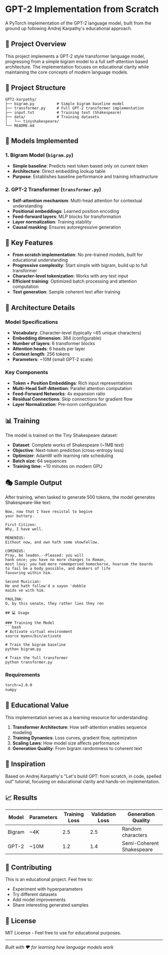 # GPT-2 Implementation from Scratch

A PyTorch implementation of the GPT-2 language model, built from the ground up following Andrej Karpathy's educational approach.

## 🎯 Project Overview

This project implements a GPT-2 style transformer language model, progressing from a simple bigram model to a full self-attention based architecture. The implementation focuses on educational clarity while maintaining the core concepts of modern language models.

## 📁 Project Structure

```
GPT2-karpathy/
├── bigram.py          # Simple bigram baseline model
├── transformer.py     # Full GPT-2 transformer implementation
├── input.txt          # Training text (Shakespeare)
├── data/              # Training datasets
│   └── tinyshakespeare/
└── README.md
```

## 🧠 Models Implemented

### 1. Bigram Model (`bigram.py`)
- **Simple baseline**: Predicts next token based only on current token
- **Architecture**: Direct embedding lookup table
- **Purpose**: Establishes baseline performance and training infrastructure

### 2. GPT-2 Transformer (`transformer.py`)
- **Self-attention mechanism**: Multi-head attention for contextual understanding
- **Positional embeddings**: Learned position encoding
- **Feed-forward layers**: MLP blocks for transformation
- **Layer normalization**: Training stability
- **Causal masking**: Ensures autoregressive generation

## 🚀 Key Features

- **From scratch implementation**: No pre-trained models, built for educational understanding
- **Progressive complexity**: Start simple with bigram, build up to full transformer
- **Character-level tokenization**: Works with any text input
- **Efficient training**: Optimized batch processing and attention computation
- **Text generation**: Sample coherent text after training

## 🔧 Architecture Details

### Model Specifications
- **Vocabulary**: Character-level (typically ~65 unique characters)
- **Embedding dimension**: 384 (configurable)
- **Number of layers**: 6 transformer blocks
- **Attention heads**: 6 heads per layer
- **Context length**: 256 tokens
- **Parameters**: ~10M (small GPT-2 scale)

### Key Components
- **Token + Position Embeddings**: Rich input representations
- **Multi-Head Self-Attention**: Parallel attention computation
- **Feed-Forward Networks**: 4x expansion ratio
- **Residual Connections**: Skip connections for gradient flow
- **Layer Normalization**: Pre-norm configuration

## 📊 Training

The model is trained on the Tiny Shakespeare dataset:
- **Dataset**: Complete works of Shakespeare (~1MB text)
- **Objective**: Next-token prediction (cross-entropy loss)
- **Optimizer**: AdamW with learning rate scheduling
- **Batch size**: 64 sequences
- **Training time**: ~10 minutes on modern GPU

## 🎭 Sample Output

After training, when tasked to generate 500 tokens, the model generates Shakespeare-like text:

```
Now, now that I have resistal to begive
your buttery.

First Citizen:
Why, I have well.

MENENIUS:
Eithout now, and own hath some showfellow.

COMINIUS:
Pray, be leaden.--Pleased: you will
hank once; you have no more changes to Roman,
most lovy: you had more remempersed homockerse, hoarsom the boards
to fail be a body passible, and deakers of life
favouring within him.

Second Musician:
He and hath follow'd a sayon 'dobble
maids ve with him.

PAULINA:
O, by this senate, they rather lies they ren

## 💻 Usage

### Training the Model
```bash
# Activate virtual environment
source myenv/bin/activate

# Train the bigram baseline
python bigram.py

# Train the full transformer
python transformer.py
```

### Requirements
```bash
torch>=2.0.0
numpy
```

## 🧪 Educational Value

This implementation serves as a learning resource for understanding:

1. **Transformer Architecture**: How self-attention enables sequence modeling
2. **Training Dynamics**: Loss curves, gradient flow, optimization
3. **Scaling Laws**: How model size affects performance
4. **Generation Quality**: From bigram randomness to coherent text

## 🔗 Inspiration

Based on Andrej Karpathy's "Let's build GPT: from scratch, in code, spelled out" tutorial, focusing on educational clarity and hands-on implementation.

## 📈 Results

| Model | Parameters | Training Loss | Validation Loss | Generation Quality |
|-------|------------|---------------|-----------------|-------------------|
| Bigram | ~4K | 2.5 | 2.5 | Random characters |
| GPT-2 | ~10M | 1.2 | 1.4 | Semi-Coherent Shakespeare |

## 🤝 Contributing

This is an educational project. Feel free to:
- Experiment with hyperparameters
- Try different datasets
- Add model improvements
- Share interesting generated samples

## 📜 License

MIT License - Feel free to use for educational purposes.

---
*Built with ❤️ for learning how language models work*
